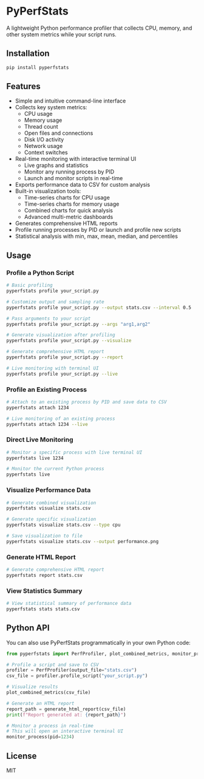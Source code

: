 # PyPerfStats

A lightweight Python performance profiler that collects CPU, memory, and other system metrics while your script runs.

## Installation

```bash
pip install pyperfstats
```

## Features

- Simple and intuitive command-line interface
- Collects key system metrics:
  - CPU usage
  - Memory usage
  - Thread count
  - Open files and connections
  - Disk I/O activity
  - Network usage
  - Context switches
- Real-time monitoring with interactive terminal UI
  - Live graphs and statistics
  - Monitor any running process by PID
  - Launch and monitor scripts in real-time
- Exports performance data to CSV for custom analysis
- Built-in visualization tools:
  - Time-series charts for CPU usage
  - Time-series charts for memory usage
  - Combined charts for quick analysis
  - Advanced multi-metric dashboards
- Generates comprehensive HTML reports
- Profile running processes by PID or launch and profile new scripts
- Statistical analysis with min, max, mean, median, and percentiles

## Usage

### Profile a Python Script

```bash
# Basic profiling
pyperfstats profile your_script.py

# Customize output and sampling rate
pyperfstats profile your_script.py --output stats.csv --interval 0.5

# Pass arguments to your script
pyperfstats profile your_script.py --args "arg1,arg2"

# Generate visualization after profiling
pyperfstats profile your_script.py --visualize

# Generate comprehensive HTML report
pyperfstats profile your_script.py --report

# Live monitoring with terminal UI
pyperfstats profile your_script.py --live
```

### Profile an Existing Process

```bash
# Attach to an existing process by PID and save data to CSV
pyperfstats attach 1234

# Live monitoring of an existing process
pyperfstats attach 1234 --live
```

### Direct Live Monitoring

```bash
# Monitor a specific process with live terminal UI
pyperfstats live 1234

# Monitor the current Python process
pyperfstats live
```

### Visualize Performance Data

```bash
# Generate combined visualization
pyperfstats visualize stats.csv

# Generate specific visualization
pyperfstats visualize stats.csv --type cpu

# Save visualization to file
pyperfstats visualize stats.csv --output performance.png
```

### Generate HTML Report

```bash
# Generate comprehensive HTML report
pyperfstats report stats.csv
```

### View Statistics Summary

```bash
# View statistical summary of performance data
pyperfstats stats stats.csv
```

## Python API

You can also use PyPerfStats programmatically in your own Python code:

```python
from pyperfstats import PerfProfiler, plot_combined_metrics, monitor_process, generate_html_report

# Profile a script and save to CSV
profiler = PerfProfiler(output_file="stats.csv")
csv_file = profiler.profile_script("your_script.py")

# Visualize results
plot_combined_metrics(csv_file)

# Generate an HTML report
report_path = generate_html_report(csv_file)
print(f"Report generated at: {report_path}")

# Monitor a process in real-time
# This will open an interactive terminal UI
monitor_process(pid=1234)
```

## License

MIT